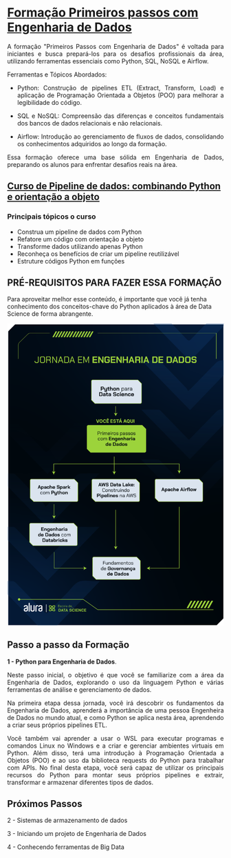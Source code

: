 # [Formação Primeiros passos com **Engenharia de Dados**](https://cursos.alura.com.br/formacao-engenharia-dados-primeiros-passos)

<div style="text-align: justify;">

A formação "Primeiros Passos com Engenharia de Dados" é voltada para iniciantes e busca prepará-los para os desafios profissionais da área, utilizando ferramentas essenciais como Python, SQL, NoSQL e Airflow.

Ferramentas e Tópicos Abordados:

* Python: Construção de pipelines ETL (Extract, Transform, Load) e aplicação de Programação Orientada a Objetos (POO) para melhorar a legibilidade do código.

* SQL e NoSQL: Compreensão das diferenças e conceitos fundamentais dos bancos de dados relacionais e não relacionais.

* Airflow: Introdução ao gerenciamento de fluxos de dados, consolidando os conhecimentos adquiridos ao longo da formação.

Essa formação oferece uma base sólida em Engenharia de Dados, preparando os alunos para enfrentar desafios reais na área.

</div>

## **[Curso de Pipeline de dados: combinando Python e orientação a objeto](https://cursos.alura.com.br/course/pipeline-dados-combinando-python-orientacao-objeto)**

### Principais tópicos o curso

* Construa um pipeline de dados com Python
* Refatore um código com orientação a objeto
* Transforme dados utilizando apenas Python
* Reconheça os benefícios de criar um pipeline reutilizável
* Estruture códigos Python em funções

## PRÉ-REQUISITOS PARA FAZER ESSA FORMAÇÃO

Para aproveitar melhor esse conteúdo, é importante que você já tenha conhecimento dos conceitos-chave do Python aplicados à área de Data Science de forma abrangente.

![Jornada_em_Engenharia_de_dados](Jornada_em_Engenharia_de_dados.png)

## Passo a passo da Formação

<div style="text-align: justify;">

**1 - Python para Engenharia de Dados**.

Neste passo inicial, o objetivo é que você se familiarize com a área da Engenharia de Dados, explorando o uso da linguagem Python e várias ferramentas de análise e gerenciamento de dados.

Na primeira etapa dessa jornada, você irá descobrir os fundamentos da Engenharia de Dados, aprenderá a importância de uma pessoa Engenheira de Dados no mundo atual, e como Python se aplica nesta área, aprendendo a criar seus próprios pipelines ETL.

Você também vai aprender a usar o WSL para executar programas e comandos Linux no Windows e a criar e gerenciar ambientes virtuais em Python. Além disso, terá uma introdução à Programação Orientada a Objetos (POO) e ao uso da biblioteca requests do Python para trabalhar com APIs. No final desta etapa, você será capaz de utilizar os principais recursos do Python para montar seus próprios pipelines e extrair, transformar e armazenar diferentes tipos de dados.

</div>

## Próximos Passos

2 - Sistemas de armazenamento de dados

3 - Iniciando um projeto de Engenharia de Dados

4 - Conhecendo ferramentas de Big Data
